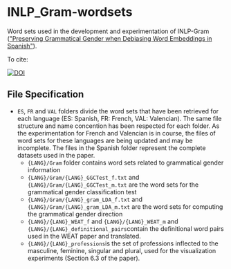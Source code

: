 # INLP_Gram-wordsets
Word sets used in the development and experimentation of INLP-Gram (["Preserving Grammatical Gender when Debiasing Word Embeddings in Spanish"](url)).

To cite:

[![DOI](https://zenodo.org/badge/992496442.svg)](https://doi.org/10.5281/zenodo.15544008)

## File Specification

* `ES`, `FR` and `VAL` folders divide the word sets that have been retrieved for each language (ES: Spanish, FR: French, VAL: Valencian). The same file structure and name concention has been respected for each folder. As the experimentation for French and Valencian is in course, the files of word sets for these languages are being updated and may be incomplete. The files in the Spanish folder represent the complete datasets used in the paper.
  * `{LANG}/Gram` folder contains word sets related to grammatical gender information
  * `{LANG}/Gram/{LANG}_GGCTest_f.txt` and `{LANG}/Gram/{LANG}_GGCTest_m.txt` are the word sets for the grammatical gender classification test
  * `{LANG}/Gram/{LANG}_gram_LDA_f.txt` and `{LANG}/Gram/{LANG}_gram_LDA_m.txt` are the word sets for computing the grammatical gender direction
  * `{LANG}/{LANG}_WEAT_f` and `{LANG}/{LANG}_WEAT_m` and `{LANG}/{LANG}_definitional_pairs`contain the definitional word pairs used in the WEAT paper and translated.
  * `{LANG}/{LANG}_professions`is the set of professions inflected to the masculine, feminine, singular and plural, used for the visualization experiments (Section 6.3 of the paper).
